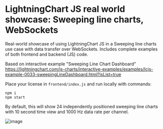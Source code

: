 # LightningChart JS real world showcase: Sweeping line charts, WebSockets

Real-world showcase of using LightningChart JS in a Sweeping line charts use case with data transfer over WebSockets.
Includes complete examples of both frontend and backend (JS) code.

Based on interactive example "Sweeping Line Chart Dashboard" https://lightningchart.com/js-charts/interactive-examples/examples/lcjs-example-0033-sweepingLineDashboard.html?isList=true

Place your license in `frontend/index.js` and
run locally with commands:

```
npm i
npm start
```

By default, this will show 24 independently positioned sweeping line charts with 10 second time view and 1000 Hz data rate per channel.

![image](https://github.com/Arction/lcjs-real-world-example-sweeping-lines/assets/55391673/d379e329-8821-4aa5-bb3e-86d12c820505)

